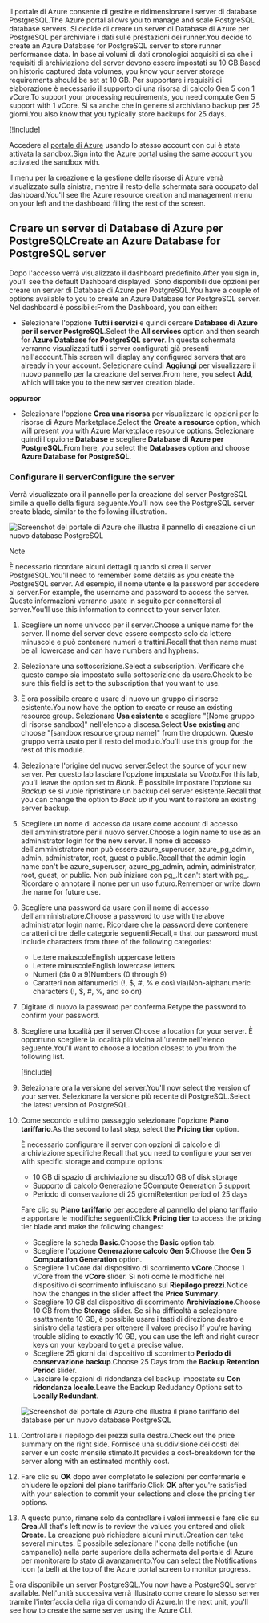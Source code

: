 <span data-ttu-id="cc41d-101">Il portale di Azure consente di gestire e ridimensionare i server di database PostgreSQL.</span><span class="sxs-lookup"><span data-stu-id="cc41d-101">The Azure portal allows you to manage and scale PostgreSQL database servers.</span></span> <span data-ttu-id="cc41d-102">Si decide di creare un server di Database di Azure per PostgreSQL per archiviare i dati sulle prestazioni dei runner.</span><span class="sxs-lookup"><span data-stu-id="cc41d-102">You decide to create an Azure Database for PostgreSQL server to store runner performance data.</span></span> <span data-ttu-id="cc41d-103">In base ai volumi di dati cronologici acquisiti si sa che i requisiti di archiviazione del server devono essere impostati su 10 GB.</span><span class="sxs-lookup"><span data-stu-id="cc41d-103">Based on historic captured data volumes, you know your server storage requirements should be set at 10 GB.</span></span> <span data-ttu-id="cc41d-104">Per supportare i requisiti di elaborazione è necessario il supporto di una risorsa di calcolo Gen 5 con 1 vCore.</span><span class="sxs-lookup"><span data-stu-id="cc41d-104">To support your processing requirements, you need compute Gen 5 support with 1 vCore.</span></span> <span data-ttu-id="cc41d-105">Si sa anche che in genere si archiviano backup per 25 giorni.</span><span class="sxs-lookup"><span data-stu-id="cc41d-105">You also know that you typically store backups for 25 days.</span></span>

[!include[](../../../includes/azure-sandbox-activate.md)]

<span data-ttu-id="cc41d-106">Accedere al [portale di Azure](https://portal.azure.com/learn.docs.microsoft.com?azure-portal=true) usando lo stesso account con cui è stata attivata la sandbox.</span><span class="sxs-lookup"><span data-stu-id="cc41d-106">Sign into the [Azure portal](https://portal.azure.com/learn.docs.microsoft.com?azure-portal=true) using the same account you activated the sandbox with.</span></span>

<span data-ttu-id="cc41d-107">Il menu per la creazione e la gestione delle risorse di Azure verrà visualizzato sulla sinistra, mentre il resto della schermata sarà occupato dal dashboard.</span><span class="sxs-lookup"><span data-stu-id="cc41d-107">You'll see the Azure resource creation and management menu on your left and the dashboard filling the rest of the screen.</span></span>

## <a name="create-an-azure-database-for-postgresql-server"></a><span data-ttu-id="cc41d-108">Creare un server di Database di Azure per PostgreSQL</span><span class="sxs-lookup"><span data-stu-id="cc41d-108">Create an Azure Database for PostgreSQL server</span></span>

<span data-ttu-id="cc41d-109">Dopo l'accesso verrà visualizzato il dashboard predefinito.</span><span class="sxs-lookup"><span data-stu-id="cc41d-109">After you sign in, you'll see the default Dashboard displayed.</span></span> <span data-ttu-id="cc41d-110">Sono disponibili due opzioni per creare un server di Database di Azure per PostgreSQL.</span><span class="sxs-lookup"><span data-stu-id="cc41d-110">You have a couple of options available to you to create an Azure Database for PostgreSQL server.</span></span> <span data-ttu-id="cc41d-111">Nel dashboard è possibile:</span><span class="sxs-lookup"><span data-stu-id="cc41d-111">From the Dashboard, you can either:</span></span>

- <span data-ttu-id="cc41d-112">Selezionare l'opzione **Tutti i servizi** e quindi cercare **Database di Azure per il server PostgreSQL**.</span><span class="sxs-lookup"><span data-stu-id="cc41d-112">Select the **All services** option and then search for **Azure Database for PostgreSQL server**.</span></span> <span data-ttu-id="cc41d-113">In questa schermata verranno visualizzati tutti i server configurati già presenti nell'account.</span><span class="sxs-lookup"><span data-stu-id="cc41d-113">This screen will display any configured servers that are already in your account.</span></span> <span data-ttu-id="cc41d-114">Selezionare quindi **Aggiungi** per visualizzare il nuovo pannello per la creazione del server.</span><span class="sxs-lookup"><span data-stu-id="cc41d-114">From here, you select **Add**, which will take you to the new server creation blade.</span></span>

<span data-ttu-id="cc41d-115">**oppure**</span><span class="sxs-lookup"><span data-stu-id="cc41d-115">**or**</span></span>

- <span data-ttu-id="cc41d-116">Selezionare l'opzione **Crea una risorsa** per visualizzare le opzioni per le risorse di Azure Marketplace.</span><span class="sxs-lookup"><span data-stu-id="cc41d-116">Select the **Create a resource** option, which will present you with Azure Marketplace resource options.</span></span> <span data-ttu-id="cc41d-117">Selezionare quindi l'opzione **Database** e scegliere **Database di Azure per PostgreSQL**.</span><span class="sxs-lookup"><span data-stu-id="cc41d-117">From here, you select the **Databases** option and choose **Azure Database for PostgreSQL**.</span></span>

### <a name="configure-the-server"></a><span data-ttu-id="cc41d-118">Configurare il server</span><span class="sxs-lookup"><span data-stu-id="cc41d-118">Configure the server</span></span>

<span data-ttu-id="cc41d-119">Verrà visualizzato ora il pannello per la creazione del server PostgreSQL simile a quello della figura seguente.</span><span class="sxs-lookup"><span data-stu-id="cc41d-119">You'll now see the PostgreSQL server create blade, similar to the following illustration.</span></span>

![Screenshot del portale di Azure che illustra il pannello di creazione di un nuovo database PostgreSQL](../media/4-create-blade.png)

> [!NOTE]
> <span data-ttu-id="cc41d-121">È necessario ricordare alcuni dettagli quando si crea il server PostgreSQL.</span><span class="sxs-lookup"><span data-stu-id="cc41d-121">You'll need to remember some details as you create the PostgreSQL server.</span></span> <span data-ttu-id="cc41d-122">Ad esempio, il nome utente e la password per accedere al server.</span><span class="sxs-lookup"><span data-stu-id="cc41d-122">For example, the username and password to access the server.</span></span> <span data-ttu-id="cc41d-123">Queste informazioni verranno usate in seguito per connettersi al server.</span><span class="sxs-lookup"><span data-stu-id="cc41d-123">You'll use this information to connect to your server later.</span></span>

1. <span data-ttu-id="cc41d-124">Scegliere un nome univoco per il server.</span><span class="sxs-lookup"><span data-stu-id="cc41d-124">Choose a unique name for the server.</span></span> <span data-ttu-id="cc41d-125">Il nome del server deve essere composto solo da lettere minuscole e può contenere numeri e trattini.</span><span class="sxs-lookup"><span data-stu-id="cc41d-125">Recall that then name must be all lowercase and can have numbers and hyphens.</span></span>

1. <span data-ttu-id="cc41d-126">Selezionare una sottoscrizione.</span><span class="sxs-lookup"><span data-stu-id="cc41d-126">Select a subscription.</span></span> <span data-ttu-id="cc41d-127">Verificare che questo campo sia impostato sulla sottoscrizione da usare.</span><span class="sxs-lookup"><span data-stu-id="cc41d-127">Check to be sure this field is set to the subscription that you want to use.</span></span>

1. <span data-ttu-id="cc41d-128">È ora possibile creare o usare di nuovo un gruppo di risorse esistente.</span><span class="sxs-lookup"><span data-stu-id="cc41d-128">You now have the option to create or reuse an existing resource group.</span></span> <span data-ttu-id="cc41d-129">Selezionare **Usa esistente** e scegliere "<rgn>[Nome gruppo di risorse sandbox]</rgn>" nell'elenco a discesa.</span><span class="sxs-lookup"><span data-stu-id="cc41d-129">Select **Use existing** and choose "<rgn>[sandbox resource group name]</rgn>" from the dropdown.</span></span> <span data-ttu-id="cc41d-130">Questo gruppo verrà usato per il resto del modulo.</span><span class="sxs-lookup"><span data-stu-id="cc41d-130">You'll use this group for the rest of this module.</span></span>

1. <span data-ttu-id="cc41d-131">Selezionare l'origine del nuovo server.</span><span class="sxs-lookup"><span data-stu-id="cc41d-131">Select the source of your new server.</span></span> <span data-ttu-id="cc41d-132">Per questo lab lasciare l'opzione impostata su _Vuoto_.</span><span class="sxs-lookup"><span data-stu-id="cc41d-132">For this lab, you'll leave the option set to _Blank_.</span></span> <span data-ttu-id="cc41d-133">È possibile impostare l'opzione su _Backup_ se si vuole ripristinare un backup del server esistente.</span><span class="sxs-lookup"><span data-stu-id="cc41d-133">Recall that you can change the option to _Back up_ if you want to restore an existing server backup.</span></span>

1. <span data-ttu-id="cc41d-134">Scegliere un nome di accesso da usare come account di accesso dell'amministratore per il nuovo server.</span><span class="sxs-lookup"><span data-stu-id="cc41d-134">Choose a login name to use as an administrator login for the new server.</span></span> <span data-ttu-id="cc41d-135">Il nome di accesso dell'amministratore non può essere azure_superuser, azure_pg_admin, admin, administrator, root, guest o public.</span><span class="sxs-lookup"><span data-stu-id="cc41d-135">Recall that the admin login name can't be azure_superuser, azure_pg_admin, admin, administrator, root, guest, or public.</span></span> <span data-ttu-id="cc41d-136">Non può iniziare con pg_.</span><span class="sxs-lookup"><span data-stu-id="cc41d-136">It can't start with pg_.</span></span> <span data-ttu-id="cc41d-137">Ricordare o annotare il nome per un uso futuro.</span><span class="sxs-lookup"><span data-stu-id="cc41d-137">Remember or write down the name for future use.</span></span>

1. <span data-ttu-id="cc41d-138">Scegliere una password da usare con il nome di accesso dell'amministratore.</span><span class="sxs-lookup"><span data-stu-id="cc41d-138">Choose a password to use with the above administrator login name.</span></span> <span data-ttu-id="cc41d-139">Ricordare che la password deve contenere caratteri di tre delle categorie seguenti:</span><span class="sxs-lookup"><span data-stu-id="cc41d-139">Recall,= that our password must include characters from three of the following categories:</span></span>
   - <span data-ttu-id="cc41d-140">Lettere maiuscole</span><span class="sxs-lookup"><span data-stu-id="cc41d-140">English uppercase letters</span></span>
   - <span data-ttu-id="cc41d-141">Lettere minuscole</span><span class="sxs-lookup"><span data-stu-id="cc41d-141">English lowercase letters</span></span>
   - <span data-ttu-id="cc41d-142">Numeri (da 0 a 9)</span><span class="sxs-lookup"><span data-stu-id="cc41d-142">Numbers (0 through 9)</span></span>
   - <span data-ttu-id="cc41d-143">Caratteri non alfanumerici (!, $, #, % e così via)</span><span class="sxs-lookup"><span data-stu-id="cc41d-143">Non-alphanumeric characters (!, $, #, %, and so on)</span></span>

1. <span data-ttu-id="cc41d-144">Digitare di nuovo la password per conferma.</span><span class="sxs-lookup"><span data-stu-id="cc41d-144">Retype the password to confirm your password.</span></span>

1. <span data-ttu-id="cc41d-145">Scegliere una località per il server.</span><span class="sxs-lookup"><span data-stu-id="cc41d-145">Choose a location for your server.</span></span> <span data-ttu-id="cc41d-146">È opportuno scegliere la località più vicina all'utente nell'elenco seguente.</span><span class="sxs-lookup"><span data-stu-id="cc41d-146">You'll want to choose a location closest to you from the following list.</span></span>

    [!include[](../../../includes/azure-sandbox-regions-first-mention-note-friendly.md)]


1. <span data-ttu-id="cc41d-147">Selezionare ora la versione del server.</span><span class="sxs-lookup"><span data-stu-id="cc41d-147">You'll now select the version of your server.</span></span> <span data-ttu-id="cc41d-148">Selezionare la versione più recente di PostgreSQL.</span><span class="sxs-lookup"><span data-stu-id="cc41d-148">Select the latest version of PostgreSQL.</span></span>

1. <span data-ttu-id="cc41d-149">Come secondo e ultimo passaggio selezionare l'opzione **Piano tariffario**.</span><span class="sxs-lookup"><span data-stu-id="cc41d-149">As the second to last step, select the **Pricing tier** option.</span></span>

    <span data-ttu-id="cc41d-150">È necessario configurare il server con opzioni di calcolo e di archiviazione specifiche:</span><span class="sxs-lookup"><span data-stu-id="cc41d-150">Recall that you need to configure your server with specific storage and compute options:</span></span>

    - <span data-ttu-id="cc41d-151">10 GB di spazio di archiviazione su disco</span><span class="sxs-lookup"><span data-stu-id="cc41d-151">10 GB of disk storage</span></span>
    - <span data-ttu-id="cc41d-152">Supporto di calcolo Generazione 5</span><span class="sxs-lookup"><span data-stu-id="cc41d-152">Compute Generation 5 support</span></span>
    - <span data-ttu-id="cc41d-153">Periodo di conservazione di 25 giorni</span><span class="sxs-lookup"><span data-stu-id="cc41d-153">Retention period of 25 days</span></span>

    <span data-ttu-id="cc41d-154">Fare clic su **Piano tariffario** per accedere al pannello del piano tariffario e apportare le modifiche seguenti:</span><span class="sxs-lookup"><span data-stu-id="cc41d-154">Click **Pricing tier** to access the pricing tier blade and make the following changes:</span></span>

    - <span data-ttu-id="cc41d-155">Scegliere la scheda **Basic**.</span><span class="sxs-lookup"><span data-stu-id="cc41d-155">Choose the **Basic** option tab.</span></span>
    - <span data-ttu-id="cc41d-156">Scegliere l'opzione **Generazione calcolo Gen 5**.</span><span class="sxs-lookup"><span data-stu-id="cc41d-156">Choose the **Gen 5 Computation Generation** option.</span></span>
    - <span data-ttu-id="cc41d-157">Scegliere 1 vCore dal dispositivo di scorrimento **vCore**.</span><span class="sxs-lookup"><span data-stu-id="cc41d-157">Choose 1 vCore from the **vCore** slider.</span></span> <span data-ttu-id="cc41d-158">Si noti come le modifiche nel dispositivo di scorrimento influiscano sul **Riepilogo prezzi**.</span><span class="sxs-lookup"><span data-stu-id="cc41d-158">Notice how the changes in the slider affect the **Price Summary**.</span></span>
    - <span data-ttu-id="cc41d-159">Scegliere 10 GB dal dispositivo di scorrimento **Archiviazione**.</span><span class="sxs-lookup"><span data-stu-id="cc41d-159">Choose 10 GB from the **Storage** slider.</span></span> <span data-ttu-id="cc41d-160">Se si ha difficoltà a selezionare esattamente 10 GB, è possibile usare i tasti di direzione destro e sinistro della tastiera per ottenere il valore preciso.</span><span class="sxs-lookup"><span data-stu-id="cc41d-160">If you're having trouble sliding to exactly 10 GB, you can use the left and right cursor keys on your keyboard to get a precise value.</span></span>
    - <span data-ttu-id="cc41d-161">Scegliere 25 giorni dal dispositivo di scorrimento **Periodo di conservazione backup**.</span><span class="sxs-lookup"><span data-stu-id="cc41d-161">Choose 25 Days from the **Backup Retention Period** slider.</span></span>
    - <span data-ttu-id="cc41d-162">Lasciare le opzioni di ridondanza del backup impostate su **Con ridondanza locale**.</span><span class="sxs-lookup"><span data-stu-id="cc41d-162">Leave the Backup Redudancy Options set to **Locally Redundant**.</span></span>

    ![Screenshot del portale di Azure che illustra il piano tariffario del database per un nuovo database PostgreSQL](../media/4-azure-db-pricing-tier.png)

1. <span data-ttu-id="cc41d-164">Controllare il riepilogo dei prezzi sulla destra.</span><span class="sxs-lookup"><span data-stu-id="cc41d-164">Check out the price summary on the right side.</span></span> <span data-ttu-id="cc41d-165">Fornisce una suddivisione dei costi del server e un costo mensile stimato.</span><span class="sxs-lookup"><span data-stu-id="cc41d-165">It provides a cost-breakdown for the server along with an estimated monthly cost.</span></span>

1. <span data-ttu-id="cc41d-166">Fare clic su **OK** dopo aver completato le selezioni per confermarle e chiudere le opzioni del piano tariffario.</span><span class="sxs-lookup"><span data-stu-id="cc41d-166">Click **OK** after you're satisfied with your selection to commit your selections and close the pricing tier options.</span></span>

1. <span data-ttu-id="cc41d-167">A questo punto, rimane solo da controllare i valori immessi e fare clic su **Crea**.</span><span class="sxs-lookup"><span data-stu-id="cc41d-167">All that's left now is to review the values you entered and click **Create**.</span></span> <span data-ttu-id="cc41d-168">La creazione può richiedere alcuni minuti.</span><span class="sxs-lookup"><span data-stu-id="cc41d-168">Creation can take several minutes.</span></span> <span data-ttu-id="cc41d-169">È possibile selezionare l'icona delle notifiche (un campanello) nella parte superiore della schermata del portale di Azure per monitorare lo stato di avanzamento.</span><span class="sxs-lookup"><span data-stu-id="cc41d-169">You can select the Notifications icon (a bell) at the top of the Azure portal screen to monitor progress.</span></span>

<span data-ttu-id="cc41d-170">È ora disponibile un server PostgreSQL.</span><span class="sxs-lookup"><span data-stu-id="cc41d-170">You now have a PostgreSQL server available.</span></span> <span data-ttu-id="cc41d-171">Nell'unità successiva verrà illustrato come creare lo stesso server tramite l'interfaccia della riga di comando di Azure.</span><span class="sxs-lookup"><span data-stu-id="cc41d-171">In the next unit, you'll see how to create the same server using the Azure CLI.</span></span>
